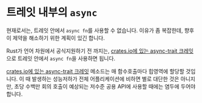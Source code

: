 # 트레잇 내부의 `async`

현재로서는, 트레잇 안에서 `async fn`를 사용할 수 없습니다. 이유가 좀 복잡한데,
향후 이 제약을 해소하기 위한 계획이 있긴 합니다.

Rust가 언어 차원에서 공식지원하기 전 까지는, [crates.io에 있는 async-trait 크레잇](https://github.com/dtolnay/async-trait)으로 트레잇 안에서 `async
fn`을 사용하면 됩니다.


[crates.io에 있는 async-trait 크레잇](https://github.com/dtolnay/async-trait)
메소드는 매 함수호출마다 힙영역에 할당할 것입니다. 이 때 발생하는 성능저하가
전체 어플리케이션에 비하면 별로 대단한 것은 아니지만, 초당 수백만 회의 호출이
예상되는 저수준 공용 API에 사용할 때에는 염두에 두어야 합니다.
